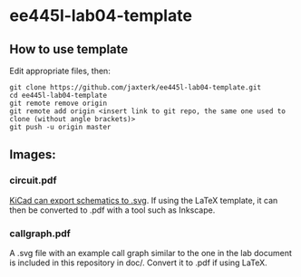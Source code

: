 # ee445l-lab04-template

## How to use template

Edit appropriate files, then:
```
git clone https://github.com/jaxterk/ee445l-lab04-template.git
cd ee445l-lab04-template
git remote remove origin
git remote add origin <insert link to git repo, the same one used to clone (without angle brackets)>
git push -u origin master
```

## Images:

### circuit.pdf

[KiCad can export schematics to .svg](https://electronics.stackexchange.com/a/116869). If using the LaTeX template, it can then be converted to .pdf with a tool such as Inkscape.

### callgraph.pdf

A .svg file with an example call graph similar to the one in the lab document is included in this repository in doc/. Convert it to .pdf if using LaTeX.
